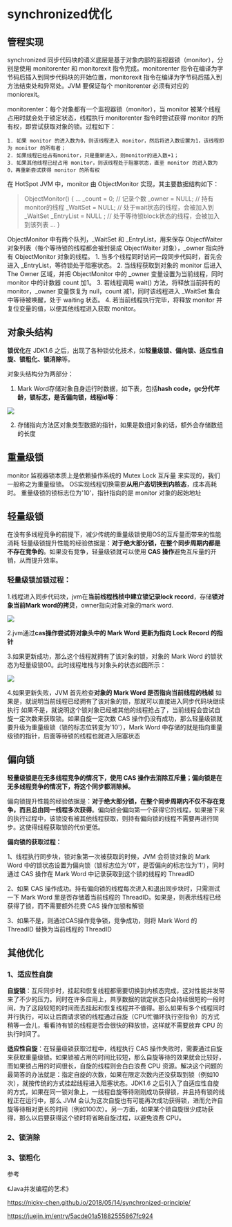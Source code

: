 # synchronized优化

## 管程实现

synchronized 同步代码块的语义底层是基于对象内部的监视器锁（monitor），分别是使用 monitorenter 和 monitorexit 指令完成。monitorenter 指令在编译为字节码后插入到同步代码块的开始位置，monitorexit 指令在编译为字节码后插入到方法结束处和异常处。JVM 要保证每个 monitorenter 必须有对应的 moniorexit。

monitorenter：每个对象都有一个监视器锁（monitor），当 monitor 被某个线程占用时就会处于锁定状态，线程执行 monitorenter 指令时尝试获得 monitor 的所有权，即尝试获取对象的锁。过程如下：

 	1. 如果 monitor 的进入数为0，则该线程进入 monitor，然后将进入数设置为1，该线程即为 monitor 的所有者；
 	2. 如果线程已经占有monitor，只是重新进入，则monitor的进入数+1；
 	3. 如果其他线程已经占用 monitor，则该线程处于阻塞状态，直至 monitor 的进入数为0，再重新尝试获得 monitor 的所有权




在 HotSpot JVM 中，monitor 由 ObjectMonitor 实现，其主要数据结构如下：
> ObjectMonitor() {
...
    _count        = 0;      // 记录个数
    _owner        = NULL;   // 持有monitor的线程
    _WaitSet      = NULL;   // 处于wait状态的线程，会被加入到_WaitSet
    _EntryList    = NULL ;  // 处于等待锁block状态的线程，会被加入到该列表
    ...
    }



ObjectMonitor 中有两个队列，\_WaitSet 和 _EntryList，用来保存 ObjectWaiter 对象列表（每个等待锁的线程都会被封装成 ObjectWaiter 对象），\_owner 指向持有 ObjectMonitor 对象的线程。
 	1. 当多个线程同时访问一段同步代码时，首先会进入 _EntryList，等待锁处于阻塞状态。
 	2. 当线程获取到对象的 monitor 后进入 The Owner 区域，并把 ObjectMonitor 中的 _owner 变量设置为当前线程，同时 monitor 中的计数器 count 加1。
 	3. 若线程调用 wait() 方法，将释放当前持有的 monitor，_owner 变量恢复为 null，count 减1，同时该线程进入 _WaitSet 集合中等待被唤醒，处于 waiting 状态。
 	4. 若当前线程执行完毕，将释放 monitor 并复位变量的值，以便其他线程进入获取 monitor。



## 对象头结构

**锁优化**在 JDK1.6 之后，出现了各种锁优化技术，如**轻量级锁、偏向锁、适应性自旋、锁粗化、锁消除**等。

对象头结构分为两部分：

1. Mark Word存储对象自身运行时数据，如下表，包括**hash code，gc分代年龄，锁标志，是否偏向锁，线程id等**：

![](https://icecrea-blog-1300414836.cos.ap-beijing.myqcloud.com/blog/对象头结构.png)

2. 存储指向方法区对象类型数据的指针，如果是数组对象的话，额外会存储数组的长度



## 重量级锁
monitor 监视器锁本质上是依赖操作系统的 Mutex Lock 互斥量 来实现的，我们一般称之为重量级锁。
OS实现线程切换需要**从用户态切换到内核态**，成本高耗时。
重量级锁的锁标志位为'10'，指针指向的是 monitor 对象的起始地址

## 轻量级锁
在没有多线程竞争的前提下，减少传统的重量级锁使用OS的互斥量而带来的性能消耗
轻量级锁提升性能的经验依据是：**对于绝大部分锁，在整个同步周期内都是不存在竞争的**。如果没有竞争，轻量级锁就可以使用 **CAS 操作**避免互斥量的开销，从而提升效率。

### 轻量级锁加锁过程：
1.线程进入同步代码块，jvm在**当前线程栈桢中建立锁记录lock record**，存储**锁对象当前Mark word的拷贝**，owner指向对象对象的mark word.

![](https://icecrea-blog-1300414836.cos.ap-beijing.myqcloud.com/blog/轻量级锁加锁过程.png)

2.jvm通过**cas操作尝试将对象头中的 Mark Word 更新为指向 Lock Record 的指针**

3.如果更新成功，那么这个线程就拥有了该对象的锁，对象的 Mark Word 的锁状态为轻量级锁00。此时线程堆栈与对象头的状态如图所示： 

![](https://icecrea-blog-1300414836.cos.ap-beijing.myqcloud.com/blog/轻量级锁加锁过程2.png)

4.如果更新失败，JVM 首先检查**对象的 Mark Word 是否指向当前线程的栈帧**
如果是，就说明当前线程已经拥有了该对象的锁，那就可以直接进入同步代码块继续执行
如果不是，就说明这个锁对象已经被其他的线程抢占了，当前线程会尝试自旋一定次数来获取锁。如果自旋一定次数 CAS 操作仍没有成功，那么轻量级锁就要升级为重量级锁（锁的标志位转变为'10'），Mark Word 中存储的就是指向重量级锁的指针，后面等待锁的线程也就进入阻塞状态

## 偏向锁

**轻量级锁是在无多线程竞争的情况下，使用 CAS 操作去消除互斥量；偏向锁是在无多线程竞争的情况下，将这个同步都消除掉。**

偏向锁提升性能的经验依据是：**对于绝大部分锁，在整个同步周期内不仅不存在竞争，而且总由同一线程多次获得**。偏向锁会偏向第一个获得它的线程，如果接下来的执行过程中，该锁没有被其他线程获取，则持有偏向锁的线程不需要再进行同步。这使得线程获取锁的代价更低。

**偏向锁的获取过程：** 

1、线程执行同步块，锁对象第一次被获取的时候，JVM 会将锁对象的 Mark Word 中的锁状态设置为偏向锁（锁标志位为'01'，是否偏向的标志位为'1'），同时通过 CAS 操作在 Mark Word 中记录获取到这个锁的线程的 ThreadID

2、如果 CAS 操作成功。持有偏向锁的线程每次进入和退出同步块时，只需测试一下 Mark Word 里是否存储着当前线程的 ThreadID。如果是，则表示线程已经获得了锁，而不需要额外花费 CAS 操作加锁和解锁

3、如果不是，则通过CAS操作竞争锁，竞争成功，则将 Mark Word 的 ThreadID 替换为当前线程的 ThreadID



## 其他优化

### 1、适应性自旋

**自旋锁**：互斥同步时，挂起和恢复线程都需要切换到内核态完成，这对性能并发带来了不少的压力。同时在许多应用上，共享数据的锁定状态只会持续很短的一段时间，为了这段较短的时间而去挂起和恢复线程并不值得。那么如果有多个线程同时并行执行，可以让后面请求锁的线程通过自旋（CPU忙循环执行空指令）的方式稍等一会儿，看看持有锁的线程是否会很快的释放锁，这样就不需要放弃 CPU 的执行时间了。

**适应性自旋**：在轻量级锁获取过程中，线程执行 CAS 操作失败时，需要通过自旋来获取重量级锁。如果锁被占用的时间比较短，那么自旋等待的效果就会比较好，而如果锁占用的时间很长，自旋的线程则会白白浪费 CPU 资源。解决这个问题的最简答的办法就是：指定自旋的次数，如果在限定次数内还没获取到锁（例如10次），就按传统的方式挂起线程进入阻塞状态。JDK1.6 之后引入了自适应性自旋的方式，如果在同一锁对象上，一线程自旋等待刚刚成功获得锁，并且持有锁的线程正在运行中，那么 JVM 会认为这次自旋也有可能再次成功获得锁，进而允许自旋等待相对更长的时间（例如100次）。另一方面，如果某个锁自旋很少成功获得，那么以后要获得这个锁时将省略自旋过程，以避免浪费 CPU。

### 2、锁消除

### 3、锁粗化





参考

《Java并发编程的艺术》

https://nicky-chen.github.io/2018/05/14/synchronized-principle/

https://juejin.im/entry/5acde01a51882555867fc924